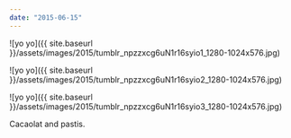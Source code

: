 ```yaml
---
date: "2015-06-15"
---
```


![yo yo]({{ site.baseurl }}/assets/images/2015/tumblr_npzzxcg6uN1r16syio1_1280-1024x576.jpg)

![yo yo]({{ site.baseurl }}/assets/images/2015/tumblr_npzzxcg6uN1r16syio2_1280-1024x576.jpg)

![yo yo]({{ site.baseurl }}/assets/images/2015/tumblr_npzzxcg6uN1r16syio3_1280-1024x576.jpg)

Cacaolat and pastis.
